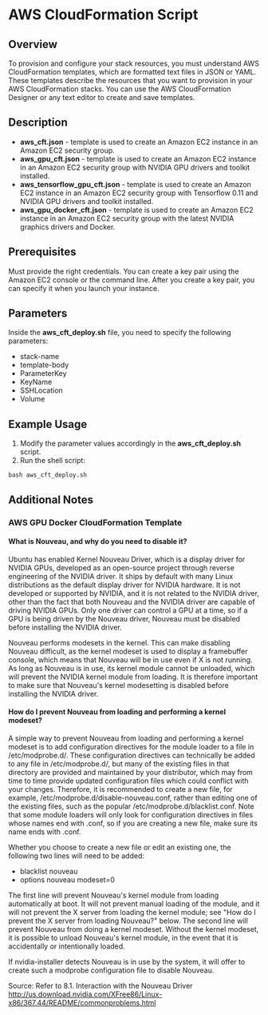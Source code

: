 # AWS CloudFormation Script

## Overview
To provision and configure your stack resources, you must understand AWS
CloudFormation templates, which are formatted text files in JSON or YAML. 
These templates describe the resources that you want to provision in your
AWS CloudFormation stacks. You can use the AWS CloudFormation Designer or
any text editor to create and save templates.

## Description
* **aws_cft.json** - template is used to create an Amazon EC2 instance in an
Amazon EC2 security group.
* **aws_gpu_cft.json** - template is used to create an Amazon EC2 instance in an
Amazon EC2 security group with NVIDIA GPU drivers and toolkit installed.
* **aws_tensorflow_gpu_cft.json** - template is used to create an Amazon EC2 instance
in an Amazon EC2 security group with Tensorflow 0.11 and NVIDIA GPU drivers and toolkit
installed.
* **aws_gpu_docker_cft.json** - template is used to create an Amazon EC2 instance in an Amazon EC2 security group with the latest NVIDIA graphics drivers and Docker.

## Prerequisites
Must provide the right credentials. You can create a key pair using the
Amazon EC2 console or the command line. After you create a key pair, you
can specify it when you launch your instance.

## Parameters
Inside the **aws_cft_deploy.sh** file, you need to specify the following parameters:
* stack-name
* template-body
* ParameterKey
* KeyName
* SSHLocation
* Volume

## Example Usage
1. Modify the parameter values accordingly in the **aws_cft_deploy.sh** script.
2. Run the shell script:
```
bash aws_cft_deploy.sh
```

## Additional Notes
### AWS GPU Docker CloudFormation Template
#### What is Nouveau, and why do you need to disable it?
Ubuntu has enabled Kernel Nouveau Driver, which is a display driver for NVIDIA GPUs, 
developed as an open-source project through reverse engineering of the NVIDIA driver.
It ships by default with many Linux distributions as the default display driver for 
NVIDIA hardware. It is not developed or supported by NVIDIA, and it is not related to 
the NVIDIA driver, other than the fact that both Nouveau and the NVIDIA driver are
capable of driving NVIDIA GPUs. Only one driver can control a GPU at a time, so if a 
GPU is being driven by the Nouveau driver, Nouveau must be disabled before installing
the NVIDIA driver.

Nouveau performs modesets in the kernel. This can make disabling Nouveau difficult, 
as the kernel modeset is used to display a framebuffer console, which means that 
Nouveau will be in use even if X is not running. As long as Nouveau is in use, its 
kernel module cannot be unloaded, which will prevent the NVIDIA kernel module from 
loading. It is therefore important to make sure that Nouveau's kernel modesetting 
is disabled before installing the NVIDIA driver.

#### How do I prevent Nouveau from loading and performing a kernel modeset?
A simple way to prevent Nouveau from loading and performing a kernel modeset is to 
add configuration directives for the module loader to a file in /etc/modprobe.d/. 
These configuration directives can technically be added to any file in /etc/modprobe.d/, 
but many of the existing files in that directory are provided and maintained by your 
distributor, which may from time to time provide updated configuration files which 
could conflict with your changes. Therefore, it is recommended to create a new file, 
for example, /etc/modprobe.d/disable-nouveau.conf, rather than editing one of the 
existing files, such as the popular /etc/modprobe.d/blacklist.conf. Note that some
module loaders will only look for configuration directives in files whose names 
end with .conf, so if you are creating a new file, make sure its name ends with .conf.

Whether you choose to create a new file or edit an existing one, the following 
two lines will need to be added:

* blacklist nouveau
* options nouveau modeset=0

The first line will prevent Nouveau's kernel module from loading automatically 
at boot. It will not prevent manual loading of the module, and it will not prevent 
the X server from loading the kernel module; see "How do I prevent the X server 
from loading Nouveau?" below. The second line will prevent Nouveau from doing 
a kernel modeset. Without the kernel modeset, it is possible to unload Nouveau's 
kernel module, in the event that it is accidentally or intentionally loaded.

If nvidia-installer detects Nouveau is in use by the system, it will offer to 
create such a modprobe configuration file to disable Nouveau.

Source: 
Refer to 8.1. Interaction with the Nouveau Driver
http://us.download.nvidia.com/XFree86/Linux-x86/367.44/README/commonproblems.html 
